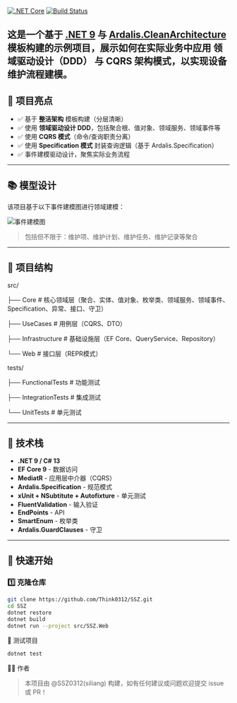 [![.NET Core](https://github.com/ardalis/CleanArchitecture/workflows/.NET%20Core/badge.svg)](https://github.com/ardalis/CleanArchitecture/actions) [![Build Status](https://dev.azure.com/ssz031117/Pulse%20Core/_apis/build/status%2FThink0312.SSZ?branchName=master)](https://dev.azure.com/ssz031117/Pulse%20Core/_build/latest?definitionId=5&branchName=master)

这是一个基于 [.NET 9](https://dotnet.microsoft.com/en-us/download/dotnet/9.0) 与 [Ardalis.CleanArchitecture](https://github.com/ardalis/CleanArchitecture) 模板构建的示例项目，展示如何在实际业务中应用 **领域驱动设计（DDD）** 与 **CQRS 架构模式**，以实现设备维护流程建模。
---

## 📌 项目亮点

- ✅ 基于 **整洁架构** 模板构建（分层清晰）
- ✅ 使用 **领域驱动设计 DDD**，包括聚合根、值对象、领域服务、领域事件等
- ✅ 使用 **CQRS 模式**（命令/查询职责分离）
- ✅ 使用 **Specification 模式** 封装查询逻辑（基于 Ardalis.Specification）
- ✅ 事件建模驱动设计，聚焦实际业务流程

---

## 📚 模型设计

该项目基于以下事件建模图进行领域建模：

![事件建模图](https://github.com/user-attachments/assets/28f6c43b-15cb-471a-a96f-4c9c469a9662)

> 包括但不限于：维护项、维护计划、维护任务、维护记录等聚合

---

## 🧩 项目结构

src/

├── Core # 核心领域层（聚合、实体、值对象、枚举类、领域服务、领域事件、Specification、异常、接口、守卫）

├── UseCases # 用例层（CQRS、DTO）

├── Infrastructure # 基础设施层（EF Core、QueryService、Repository）

└── Web # 接口层（REPR模式）

tests/

├── FunctionalTests # 功能测试

├── IntegrationTests # 集成测试

└── UnitTests # 单元测试

---

## 🧪 技术栈

- **.NET 9 / C# 13**
- **EF Core 9** - 数据访问
- **MediatR** - 应用层中介器（CQRS）
- **Ardalis.Specification** - 规范模式
- **xUnit + NSubtitute + Autofixture** - 单元测试
- **FluentValidation** - 输入验证
- **EndPoints** - API
- **SmartEnum** - 枚举类
- **Ardalis.GuardClauses** - 守卫

---

## 🚀 快速开始

### 1️⃣ 克隆仓库

```bash
git clone https://github.com/Think0312/SSZ.git
cd SSZ
dotnet restore
dotnet build
dotnet run --project src/SSZ.Web
```

🧪 测试项目
```bash
dotnet test
```
🧑‍💻 作者
> 本项目由 @SSZ0312(siliang) 构建，如有任何建议或问题欢迎提交 issue 或 PR！
